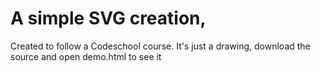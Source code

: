 # A simple SVG creation, 

Created to follow a Codeschool course.
It's just a drawing, download the source and open demo.html to see it

